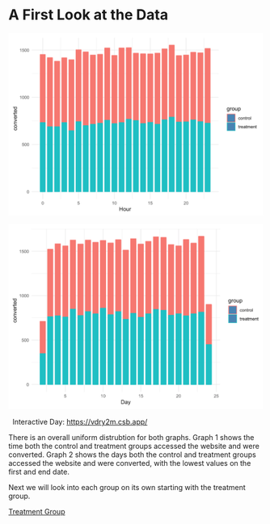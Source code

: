 # A First Look at the Data

![histogram - hour](https://github.com/EvaGostiuk/MAT4376-project-2-team-3/blob/master/AB_DataSet/images/histogram_hour_converted.png?raw=true)

![histogram - day](https://github.com/EvaGostiuk/MAT4376-project-2-team-3/blob/master/AB_DataSet/images/histogram_day_converted.png?raw=true)

&nbsp;
Interactive Day: https://vdry2m.csb.app/
&nbsp;

There is an overall uniform distrubtion for both graphs. 
Graph 1 shows the time both the control and treatment groups accessed the website and were converted.
Graph 2 shows the days both the control and treatment groups accessed the website and were converted, with the lowest values on the first and end date. 

Next we will look into each group on its own starting with the treatment group.

[Treatment Group](https://github.com/EvaGostiuk/MAT4376-project-2-team-3/blob/master/AB_DataSet/task_1/02-Treatment_Histograms.md)
